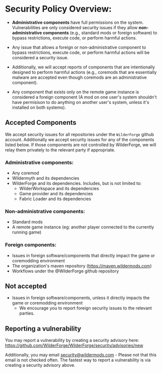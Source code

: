 # **Security Policy Overview:**

- **Administrative components** have full permissions on the system. Vulnerabilities are only considered security issues if they allow **non-administrative components** (e.g., standard mods or foreign software) to bypass restrictions, execute code, or perform harmful actions.

- Any issue that allows a foreign or non-administrative component to bypass restrictions, execute code, or perform harmful actions will be considered a security issue.

- Additionally, we will accept reports of components that are intentionally designed to perform harmful actions (e.g., coremods that are essentially malware are accepted even though coremods are an administrative component).

- Any component that exists only on the remote game instance is considered a foreign component (A mod on one user's system shouldn't have permisison to do anything on another user's system, unless it's installed on both systems).

## Accepted Components
We accept security issues for all repositories under the `WilderForge` github account. Additionally we accept security issues for any of the components listed below. If those components are not controlled by WilderForge, we will relay them privately to the relevant party if appropriate.

### Administrative components:
- Any coremod
- Wildermyth and its dependencies
- WilderForge and its dependencies. Includes, but is not limited to:
    - WilderWorkspace and its dependencies
    - Game provider and its dependencies
    - Fabric Loader and its dependencies

### Non-administrative components:
- Standard mods
- A remote game instance (eg: another player connected to the currently running game)
  
### Foreign components:
 - Issues in foreign software/components that directly impact the game or coremodding environment
 - The organization's maven repository (https://maven.wildermods.com)
 - Workflows under the @WilderForge github repository

## Not accepted

- Issues in foreign software/components, unless it directly impacts the game or coremodding environment
  - We encourage you to report foreign security issues to the relevant parties.

## Reporting a vulnerability

You may report a vulnerability by creating a security advisory here: https://github.com/WilderForge/WilderForge/security/advisories/new

Additionally, you may email security@wildermods.com - Please not that this email is not checked often. The fastest way to report a vulnerability is via creating a security advisory above.
